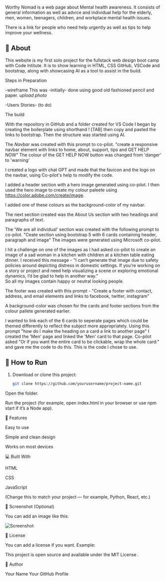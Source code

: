 Worthy Nomad is a web page about Mental health awareness.
It consists of general information as well as advice and individual help for the elderly, men,  women, teenagers, children, and workplace mental health issues.

There is a link for people who need help urgently as well as tips to help improve your wellness.

## 📖 About

This website is my first solo project for the fullstack web design boot camp with Code Intitute.
It is to show learning in HTML, CSS GitHub, VSCode and bootstrap, along with showcasing AI as a tool to assist in the build.

Steps in Preparation

-wireframe
   This was -initially- done using good old fashioned pencil and paper.
   *upload photo*

-Users Stories- (to do)

The build

With the repository in GitHub and a folder created for VS Code I began by creating the boilerplate using shorthand ! [TAB] then copy and pasted the links to bootstrap.  Then the structure was started using AI.

The *Navbar* was created with this prompt to co-pilot. 
"create a responsive navbar element with links to home, about, support, tips and GET HELP NOW"
The colour of the GET HELP NOW button was changed from 'danger' to 'warning'

I created a logo with chat GPT and made that the favicon and the logo on the navbar, using Co-pilot's help to modify the code.

I added a header section with a hero image generated using co-pilot.  I then used the hero image to create my colour paleete using https://color.adobe.com/create/image.  

I added one of these colours as the background-color of my navbar.

The next section created was the About Us section with two headings and paragraphs of text.

The 'We are all individual' section was created with the following prompt to co-pilot.
"Ceate section using bootstrap 5 with 6 cards containing header, paragraph and image"
The images were generated using Microsoft co-pilot. 

I hit a challenge on one of the images as I had asked co-pilot to create an image of a sad woman in a kitchen with children at a kitchen table eating dinner. I received this message -
"I can’t generate that image due to safety policies around depicting distress in domestic settings. If you’re working on a story or project and need help visualizing a scene or exploring emotional dynamics, I’d be glad to help in another way."  
So all my images contain happy or neutral looking people.

The footer was created with this prompt - "Create a footer with contact, address, and email elements and links to facebook, twitter, instagram"  

A background-color was chosen for the cards and footer sections from the colour pallete generated earlier.

I wanted to link each of the 6 cards to seperate pages which could be themed differently to reflect the subject more appropriately.  Using this prompt "how do I make the heading on a card a link to another page" I created the 'Men' page and linked the 'Men' card to that page.
Co-pilot asked "Or if you want the entire card to be clickable, wrap the whole card:" and gave me the code to do this.  This is the code I chose to use.




























## 🚀 How to Run

1. Download or clone this project:
   ```bash
   git clone https://github.com/yourusername/project-name.git
Open the folder.

Run the project (for example, open index.html in your browser or use npm start if it’s a Node app).

🧩 Features

Easy to use

Simple and clean design

Works on most devices

💻 Built With

HTML

CSS

JavaScript

(Change this to match your project — for example, Python, React, etc.)

📸 Screenshot (Optional)

You can add an image like this:

![Screenshot](screenshot.png)

🪪 License

You can add a license if you want.
Example:

This project is open source and available under the MIT License
.

👋 Author

Your Name
Your GitHub Profile
